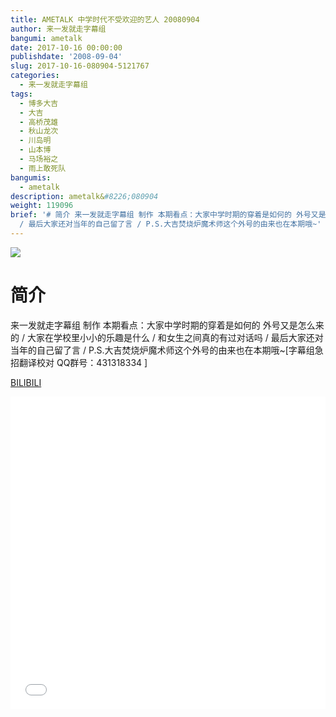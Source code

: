 ```yaml
---
title: AMETALK 中学时代不受欢迎的艺人 20080904
author: 来一发就走字幕组
bangumi: ametalk
date: 2017-10-16 00:00:00
publishdate: '2008-09-04'
slug: 2017-10-16-080904-5121767
categories:
  - 来一发就走字幕组
tags:
  - 博多大吉
  - 大吉
  - 高桥茂雄
  - 秋山龙次
  - 川岛明
  - 山本博
  - 马场裕之
  - 雨上敢死队
bangumis:
  - ametalk
description: ametalk&#8226;080904
weight: 119096
brief: '# 简介 来一发就走字幕组 制作 本期看点：大家中学时期的穿着是如何的 外号又是怎么来的 / 大家在学校里小小的乐趣是什么 / 和女生之间真的有过对话吗
  / 最后大家还对当年的自己留了言 / P.S.大吉焚烧炉魔术师这个外号的由来也在本期哦~'
---
```


![](https://i.imgur.com/35K0wSc.jpg)

# 简介  
来一发就走字幕组 制作 本期看点：大家中学时期的穿着是如何的  外号又是怎么来的 / 大家在学校里小小的乐趣是什么 / 和女生之间真的有过对话吗 / 最后大家还对当年的自己留了言 / P.S.大吉焚烧炉魔术师这个外号的由来也在本期哦~[字幕组急招翻译校对 QQ群号：431318334 ]

  [BILIBILI](https://www.bilibili.com/video/av5121767/)


<div class="vcontainer">  <iframe class='video' src="//www.bilibili.com/blackboard/player.html?aid=5121767" width="100%" height="500" frameborder="0" allowfullscreen="allowfullscreen"></iframe></div>
